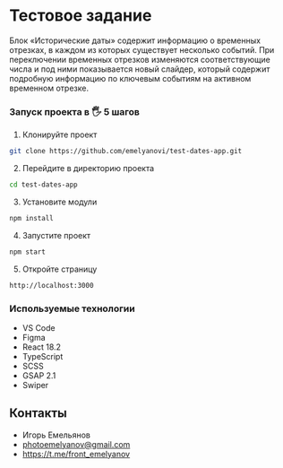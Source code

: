 # Тестовое задание

Блок «Исторические даты» содержит информацию о временных отрезках, в каждом из которых существует несколько событий. 
При переключении временных отрезков изменяются соответствующие числа и под ними показывается новый слайдер, который содержит подробную информацию по ключевым событиям на активном временном отрезке.

### Запуск проекта в 🖐 5 шагов
1. Клонируйте проект
```bash
git clone https://github.com/emelyanovi/test-dates-app.git
```
2. Перейдите в директорию проекта
```bash
cd test-dates-app
```
3. Установите модули
```bash
npm install
```
4. Запустите проект
```bash
npm start
```
5. Откройте страницу
```bash
http://localhost:3000
```

### Используемые технологии
- VS Code
- Figma
- React 18.2
- TypeScript
- SCSS
- GSAP 2.1
- Swiper

## Контакты
- Игорь Емельянов
- photoemelyanov@gmail.com
- https://t.me/front_emelyanov
